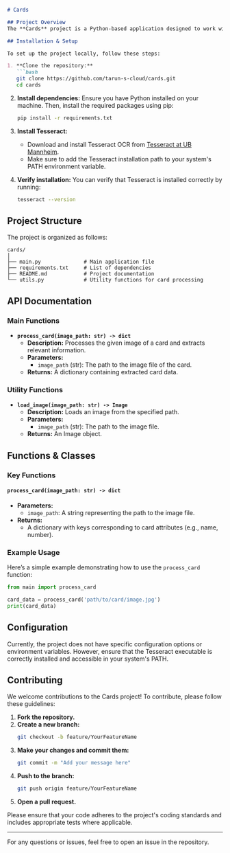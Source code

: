 ```markdown
# Cards

## Project Overview
The **Cards** project is a Python-based application designed to work with card recognition and processing. However, it currently requires the `tesseract.exe` executable for deployment, which may limit its functionality in certain environments. The project aims to provide a robust solution for card data extraction and manipulation.

## Installation & Setup

To set up the project locally, follow these steps:

1. **Clone the repository:**
   ```bash
   git clone https://github.com/tarun-s-cloud/cards.git
   cd cards
   ```

2. **Install dependencies:**
   Ensure you have Python installed on your machine. Then, install the required packages using pip:
   ```bash
   pip install -r requirements.txt
   ```

3. **Install Tesseract:**
   - Download and install Tesseract OCR from [Tesseract at UB Mannheim](https://github.com/UB-Mannheim/tesseract/wiki).
   - Make sure to add the Tesseract installation path to your system's PATH environment variable.

4. **Verify installation:**
   You can verify that Tesseract is installed correctly by running:
   ```bash
   tesseract --version
   ```

## Project Structure

The project is organized as follows:

```
cards/
│
├── main.py              # Main application file
├── requirements.txt     # List of dependencies
├── README.md            # Project documentation
└── utils.py             # Utility functions for card processing
```

## API Documentation

### Main Functions

- **`process_card(image_path: str) -> dict`**
  - **Description:** Processes the given image of a card and extracts relevant information.
  - **Parameters:**
    - `image_path` (str): The path to the image file of the card.
  - **Returns:** A dictionary containing extracted card data.

### Utility Functions

- **`load_image(image_path: str) -> Image`**
  - **Description:** Loads an image from the specified path.
  - **Parameters:**
    - `image_path` (str): The path to the image file.
  - **Returns:** An Image object.

## Functions & Classes

### Key Functions

#### `process_card(image_path: str) -> dict`
- **Parameters:**
  - `image_path`: A string representing the path to the image file.
- **Returns:**
  - A dictionary with keys corresponding to card attributes (e.g., name, number).

### Example Usage
Here’s a simple example demonstrating how to use the `process_card` function:

```python
from main import process_card

card_data = process_card('path/to/card/image.jpg')
print(card_data)
```

## Configuration

Currently, the project does not have specific configuration options or environment variables. However, ensure that the Tesseract executable is correctly installed and accessible in your system's PATH.

## Contributing

We welcome contributions to the Cards project! To contribute, please follow these guidelines:

1. **Fork the repository.**
2. **Create a new branch:**
   ```bash
   git checkout -b feature/YourFeatureName
   ```
3. **Make your changes and commit them:**
   ```bash
   git commit -m "Add your message here"
   ```
4. **Push to the branch:**
   ```bash
   git push origin feature/YourFeatureName
   ```
5. **Open a pull request.**

Please ensure that your code adheres to the project's coding standards and includes appropriate tests where applicable.

---

For any questions or issues, feel free to open an issue in the repository.
```